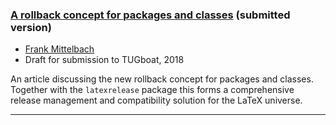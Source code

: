 

### <a href="{{site.baseurl}}/publications/2018-FMi-TUB-version-rollback-preprint.pdf" target="_blank" onclick="vgwPixelCall('f018e721a0fe425899cee633a987ebff');">A rollback concept for packages and classes</a> (submitted version)

+ [Frank Mittelbach]({{site.baseurl}}/about/team/#frank-mittelbach)
+ Draft for submission to TUGboat, 2018 

An article discussing the new rollback concept for packages and
classes. Together with the `latexrelease` package this forms a
comprehensive release management and compatibility solution for the
LaTeX universe.


***

